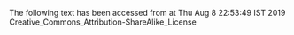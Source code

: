 The following text has been accessed from at Thu Aug 8 22:53:49 IST 2019
Creative_Commons_Attribution-ShareAlike_License
